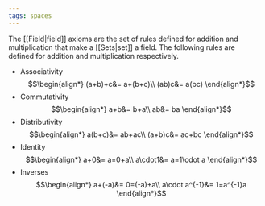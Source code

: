 ```yaml
---
tags: spaces
---
```

The [[Field|field]] axioms are the set of rules defined for addition and multiplication that make a [[Sets|set]] a field.
The following rules are defined for addition and multiplication respectively.
- Associativity
$$\begin{align*}
(a+b)+c&= a+(b+c)\\
(ab)c&= a(bc)
\end{align*}$$
- Commutativity
$$\begin{align*}
a+b&= b+a\\
ab&= ba
\end{align*}$$
- Distributivity
$$\begin{align*}
a(b+c)&= ab+ac\\
(a+b)c&= ac+bc
\end{align*}$$
- Identity 
$$\begin{align*}
a+0&= a=0+a\\
a\cdot1&= a=1\cdot a
\end{align*}$$
- Inverses
$$\begin{align*}
a+(-a)&= 0=(-a)+a\\
a\cdot a^{-1}&= 1=a^{-1}a
\end{align*}$$
